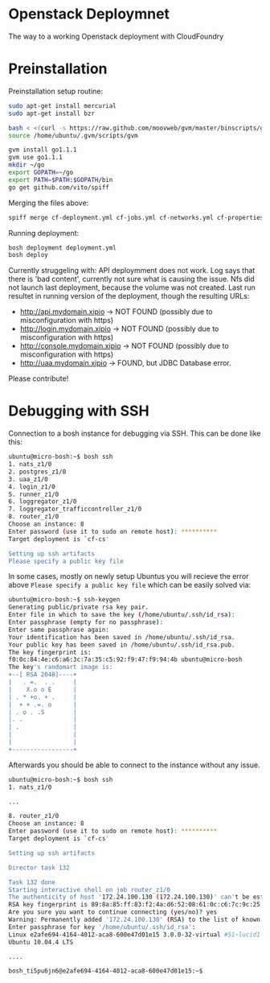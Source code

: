 Openstack Deploymnet
=======================
The way to a working Openstack deployment with CloudFoundry

Preinstallation
====
Preinstallation setup routine:
````bash
sudo apt-get install mercurial
sudo apt-get install bzr

bash < <(curl -s https://raw.github.com/moovweb/gvm/master/binscripts/gvm-installer)
source /home/ubuntu/.gvm/scripts/gvm

gvm install go1.1.1
gvm use go1.1.1
mkdir ~/go
export GOPATH=~/go
export PATH=$PATH:$GOPATH/bin
go get github.com/vito/spiff
````

Merging the files above:
````bash
spiff merge cf-deployment.yml cf-jobs.yml cf-networks.yml cf-properties.yml cf-settings.yml > deployment.yml 
````

Running deployment:
````bash
bosh deployment deployment.yml
bosh deploy
````

Currently struggeling with:
API deploymment does not work. Log says that there is 'bad content', currently not sure what is causing the issue. Nfs did not launch last deployment, because the volume was not created. 
Last run resultet in running version of the deployment, though the resulting URLs:
- http://api.mydomain.xipio -> NOT FOUND (possibly due to misconfiguration with https)
- http://login.mydomain.xipio -> NOT FOUND (possibly due to misconfiguration with https)
- http://console.mydomain.xipio -> NOT FOUND (possibly due to misconfiguration with https)
- http://uaa.mydomain.xipio -> FOUND, but JDBC Database error.

Please contribute!

Debugging with SSH
===
Connection to a bosh instance for debugging via SSH. This can be done like this:

````bash
ubuntu@micro-bosh:~$ bosh ssh
1. nats_z1/0
2. postgres_z1/0
3. uaa_z1/0
4. login_z1/0
5. runner_z1/0
6. loggregator_z1/0
7. loggregator_trafficcontroller_z1/0
8. router_z1/0
Choose an instance: 8
Enter password (use it to sudo on remote host): **********
Target deployment is `cf-cs'

Setting up ssh artifacts
Please specify a public key file
````

In some cases, mostly on newly setup Ubuntus you will recieve the error above `Please specify a public key file` which can be easily solved via:

````bash
ubuntu@micro-bosh:~$ ssh-keygen
Generating public/private rsa key pair.
Enter file in which to save the key (/home/ubuntu/.ssh/id_rsa): 
Enter passphrase (empty for no passphrase): 
Enter same passphrase again: 
Your identification has been saved in /home/ubuntu/.ssh/id_rsa.
Your public key has been saved in /home/ubuntu/.ssh/id_rsa.pub.
The key fingerprint is:
f0:0c:84:4e:c6:a6:3c:7a:35:c5:92:f9:47:f9:94:4b ubuntu@micro-bosh
The key's randomart image is:
+--[ RSA 2048]----+
|   . =.  . .     |
|    X.o o E      |
| . * +o. + .     |
|  + + .=. o      |
| . o . .S        |
|. .              |
| .               |
|                 |
|                 |
+-----------------+
````

Afterwards you should be able to connect to the instance without any issue.
````bash
ubuntu@micro-bosh:~$ bosh ssh
1. nats_z1/0

...

8. router_z1/0
Choose an instance: 8
Enter password (use it to sudo on remote host): **********
Target deployment is `cf-cs'

Setting up ssh artifacts

Director task 132

Task 132 done
Starting interactive shell on job router_z1/0
The authenticity of host '172.24.100.130 (172.24.100.130)' can't be established.
RSA key fingerprint is 89:8a:85:ff:83:f2:4a:d6:52:08:61:0c:c6:7c:9c:25.
Are you sure you want to continue connecting (yes/no)? yes
Warning: Permanently added '172.24.100.130' (RSA) to the list of known hosts.
Enter passphrase for key '/home/ubuntu/.ssh/id_rsa': 
Linux e2afe694-4164-4012-aca8-600e47d01e15 3.0.0-32-virtual #51~lucid1 SMP Thu Mar 6 17:43:24 UTC 2014 x86_64 GNU/Linux
Ubuntu 10.04.4 LTS

....

bosh_ti5pu6jn6@e2afe694-4164-4012-aca8-600e47d01e15:~$ 

````
